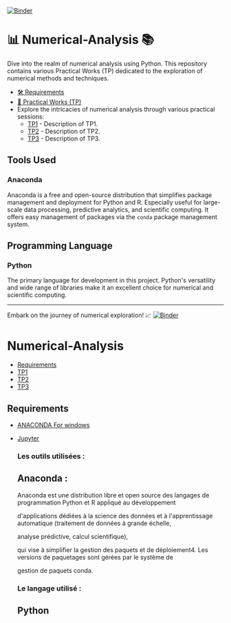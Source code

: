 
[![Binder](https://mybinder.org/badge_logo.svg)](https://mybinder.org/v2/gh/IbtihelKalthoum/Numerical-Analysis/main)

# 📊 Numerical-Analysis 📚

Dive into the realm of numerical analysis using Python. This repository contains various Practical Works (TP) dedicated to the exploration of numerical methods and techniques.

<!-- START doctoc generated TOC please keep comment here to allow auto update -->
<!-- DON'T EDIT THIS SECTION, INSTEAD RE-RUN doctoc TO UPDATE -->

- [🛠️ Requirements](#requirements)
- [🔬 Practical Works (TP)](#practical-works-tp)
- Explore the intricacies of numerical analysis through various practical sessions:
  - [TP1](https://github.com/IbtihelKalthoum/Numerical-Analysis/tree/main/TP1) - Description of TP1.
  - [TP2](https://github.com/IbtihelKalthoum/Numerical-Analysis/tree/main/TP2) - Description of TP2.
  - [TP3](https://github.com/IbtihelKalthoum/Numerical-Analysis/tree/main/TP3) - Description of TP3.



## Tools Used

### Anaconda

Anaconda is a free and open-source distribution that simplifies package management and deployment for Python and R. Especially useful for large-scale data processing, predictive analytics, and scientific computing. It offers easy management of packages via the `conda` package management system.

## Programming Language

### Python

The primary language for development in this project. Python's versatility and wide range of libraries make it an excellent choice for numerical and scientific computing.

---

Embark on the journey of numerical exploration! 📈
[![Binder](https://mybinder.org/badge_logo.svg)](https://mybinder.org/v2/gh/IbtihelKalthoum/Numerical-Analysis/main)

# Numerical-Analysis
<!-- START doctoc generated TOC please keep comment here to allow auto update -->
<!-- DON'T EDIT THIS SECTION, INSTEAD RE-RUN doctoc TO UPDATE -->


- [Requirements](#requirements)
- [TP1][TP1]
- [TP2][TP2]
- [TP3][TP3]

<!-- END doctoc generated TOC please keep comment here to allow auto update -->
## Requirements

* [ANACONDA For windows][ANACONDA] 
* [Jupyter][Jup]


  
  ### Les outils utilisées : 
  
    ## Anaconda :
  
  Anaconda est une distribution libre et open source des langages de programmation Python et R appliqué au développement 
  
  d'applications dédiées à la science des données et à l'apprentissage automatique (traitement de données à grande échelle, 
  
  analyse prédictive, calcul scientifique),
  
  qui vise à simplifier la gestion des paquets et de déploiement4. Les versions de paquetages sont gérées par le système de 
  
  gestion de paquets conda. 
  
  ### Le langage utilisé : 
 
    ## Python 
 
[ANACONDA]: https://www.anaconda.com/products/individual
[Jup]: https://jupyter.org/
[TP1]: https://github.com/IbtihelKalthoum/Numerical-Analysis/tree/main/TP1
[TP2]: https://github.com/IbtihelKalthoum/Numerical-Analysis/tree/main/TP2
[TP3]: https://github.com/IbtihelKalthoum/Numerical-Analysis/tree/main/TP3

